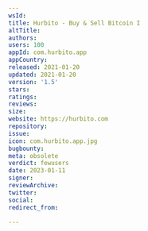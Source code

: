```yaml
---
wsId: 
title: Hurbito - Buy & Sell Bitcoin I
altTitle: 
authors: 
users: 100
appId: com.hurbito.app
appCountry: 
released: 2021-01-20
updated: 2021-01-20
version: '1.5'
stars: 
ratings: 
reviews: 
size: 
website: https://hurbito.com
repository: 
issue: 
icon: com.hurbito.app.jpg
bugbounty: 
meta: obsolete
verdict: fewusers
date: 2023-01-11
signer: 
reviewArchive: 
twitter: 
social: 
redirect_from: 

---
```


